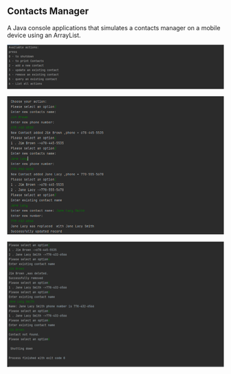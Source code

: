 ## Contacts Manager

A Java console applications that simulates a contacts manager on a mobile device using an ArrayList.

![Screenshot 1](https://github.com/bwilliams4428/Java/blob/main/Contacts%20Manager/img/1.PNG)

![Screenshot 2](https://github.com/bwilliams4428/Java/blob/main/Contacts%20Manager/img/2.PNG)

![Screenshot 3](https://github.com/bwilliams4428/Java/blob/main/Contacts%20Manager/img/3.PNG)



